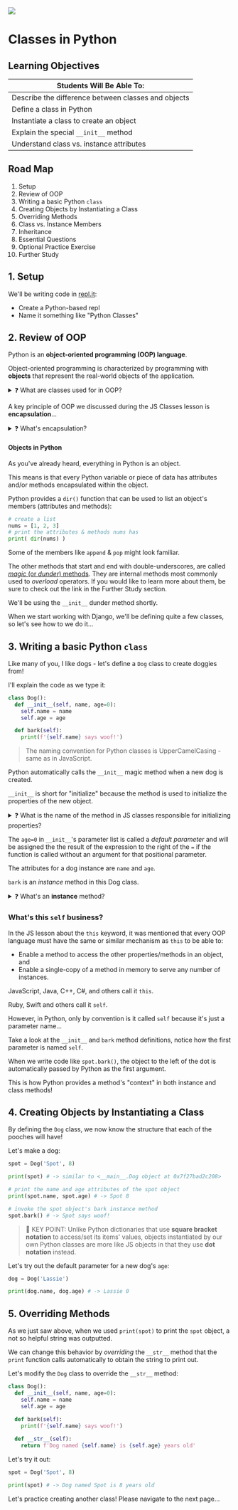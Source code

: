 <img src="https://i.imgur.com/4wgT88k.jpg">

# Classes in Python

## Learning Objectives

| Students Will Be Able To: |
|---|
| Describe the difference between classes and objects |
| Define a class in Python |
| Instantiate a class to create an object |
| Explain the special `__init__` method |
| Understand class vs. instance attributes |

## Road Map

1. Setup
2. Review of OOP
3. Writing a basic Python `class`
4. Creating Objects by Instantiating a Class
5. Overriding Methods
6. Class vs. Instance Members
7. Inheritance
8. Essential Questions
9. Optional Practice Exercise
10. Further Study

## 1. Setup

We'll be writing code in [repl.it](https://repl.it):
- Create a Python-based repl
- Name it something like "Python Classes"

## 2. Review of OOP

Python is an **object-oriented programming (OOP) language**.

Object-oriented programming is characterized by programming with **objects** that represent the real-world objects of the application.

<details>
<summary>
❓ What are classes used for in OOP?
</summary>
<hr>

Classes are like "blueprints" and are used to create objects.

<hr>
</details>

A key principle of OOP we discussed during the JS Classes lesson is **encapsulation**...

<details>
<summary>
❓ What's encapsulation?
</summary>
<hr>

The bundling of related properties (attributes) and methods (behavior) together in an object.

<hr>
</details>

#### Objects in Python

As you've already heard, everything in Python is an object.

This means is that every Python variable or piece of data has attributes and/or methods encapsulated within the object.

Python provides a `dir()` function that can be used to list an object's members (attributes and methods):

```python
# create a list
nums = [1, 2, 3]
# print the attributes & methods nums has
print( dir(nums) )
```

Some of the members like `append` & `pop` might look familiar.

The other methods that start and end with double-underscores, are called [_magic_ (or _dunder_) methods](https://rszalski.github.io/magicmethods/). They are internal methods most commonly used to _overload_ operators. If you would like to learn more about them, be sure to check out the link in the Further Study section.

We'll be using the `__init__` dunder method shortly. 

When we start working with Django, we'll be defining quite a few classes, so let's see how to we do it...

## 3. Writing a basic Python `class`

Like many of you, I like dogs - let's define a `Dog` class to create doggies from!

I'll explain the code as we type it:

```python
class Dog():
  def __init__(self, name, age=0):
    self.name = name
    self.age = age

  def bark(self):
    print(f'{self.name} says woof!')
```

> The naming convention for Python classes is UpperCamelCasing - same as in JavaScript.

Python automatically calls the `__init__` magic method when a new dog is created.

`__init__` is short for "initialize" because the method is used to initialize the properties of the new object.

<details>
<summary>
❓ What is the name of the method in JS classes responsible for initializing properties?
</summary>
<hr>

<code>constructor()</code>

<hr>
</details>

The `age=0` in `__init__`'s parameter list is called a _default parameter_ and will be assigned the the result of the expression to the right of the `=` if the function is called without an argument for that positional parameter.

The attributes for a dog instance are `name` and `age`.

`bark` is an _instance_ method in this Dog class.

<details>
<summary>
❓ What's an <strong>instance</strong> method?
</summary>
<hr>

A method that is callable on an instance of a class, i.e., object

<hr>
</details>

### What's this `self` business?

In the JS lesson about the `this` keyword, it was mentioned that every OOP language must have the same or similar mechanism as `this` to be able to:

- Enable a method to access the other properties/methods in an object, and
- Enable a single-copy of a method in memory to serve any number of instances.

JavaScript, Java, C++, C#, and others call it `this`.

Ruby, Swift and others call it `self`.

However, in Python, only by convention is it called `self` because it's just a parameter name...

Take a look at the `__init__` and `bark` method definitions, notice how the first parameter is named `self`.

When we write code like `spot.bark()`, the object to the left of the dot is automatically passed by Python as the first argument.

This is how Python provides a method's "context" in both instance and class methods!

## 4. Creating Objects by Instantiating a Class

By defining the `Dog` class, we now know the structure that each of the pooches will have!

Let's make a dog:

```python
spot = Dog('Spot', 8)

print(spot) # -> similar to <__main__.Dog object at 0x7f27bad2c208>

# print the name and age attributes of the spot object
print(spot.name, spot.age) # -> Spot 8

# invoke the spot object's bark instance method
spot.bark() # -> Spot says woof!
```

> 👀 KEY POINT:  Unlike Python dictionaries that use **square bracket notation** to access/set its items' values, objects instantiated by our own Python classes are more like JS objects in that they use **dot notation** instead.

Let's try out the default parameter for a new dog's `age`:

```python
dog = Dog('Lassie')

print(dog.name, dog.age) # -> Lassie 0
```

## 5. Overriding Methods

As we just saw above, when we used `print(spot)` to print the `spot` object, a not so helpful string was outputted.

We can change this behavior by _overriding_ the `__str__` method that the `print` function calls automatically to obtain the string to print out.

Let's modify the `Dog` class to override the `__str__` method:

```python
class Dog():
  def __init__(self, name, age=0):
    self.name = name
    self.age = age

  def bark(self):
    print(f'{self.name} says woof!')
    
  def __str__(self):
    return f'Dog named {self.name} is {self.age} years old'
```

Let's try it out:

```python
spot = Dog('Spot', 8)

print(spot) # -> Dog named Spot is 8 years old
```

Let's practice creating another class!  Please navigate to the next page...

